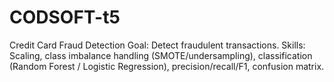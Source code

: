 # CODSOFT-t5
Credit Card Fraud Detection Goal: Detect fraudulent transactions. Skills: Scaling, class imbalance handling (SMOTE/undersampling), classification (Random Forest / Logistic Regression), precision/recall/F1, confusion matrix.
